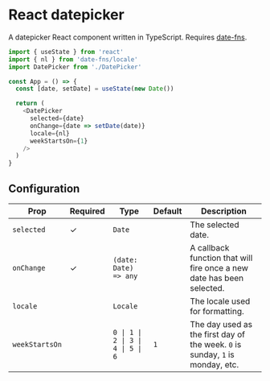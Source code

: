 # React datepicker

A datepicker React component written in TypeScript. Requires [date-fns](https://www.npmjs.com/package/date-fns).

```js
import { useState } from 'react'
import { nl } from 'date-fns/locale'
import DatePicker from './DatePicker'

const App = () => {
  const [date, setDate] = useState(new Date())

  return (
    <DatePicker
      selected={date}
      onChange={date => setDate(date)}
      locale={nl}
      weekStartsOn={1}
    />
  )
}
```

## Configuration

| Prop           | Required | Type                              | Default | Description                                                                   |
| -------------- | -------- | --------------------------------- | ------- | ----------------------------------------------------------------------------- |
| `selected`     | &check;  | `Date`                            |         | The selected date.                                                            |
| `onChange`     | &check;  | `(date: Date) => any`             |         | A callback function that will fire once a new date has been selected.         |
| `locale`       |          | `Locale`                          |         | The locale used for formatting.                                               |
| `weekStartsOn` |          | `0 \| 1 \| 2 \| 3 \| 4 \| 5 \| 6` | `1`     | The day used as the first day of the week. `0` is sunday, `1` is monday, etc. |
